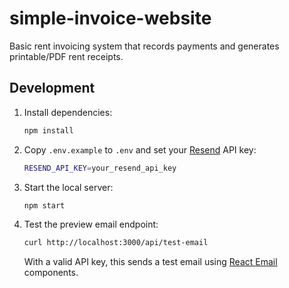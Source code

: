 # simple-invoice-website

Basic rent invoicing system that records payments and generates printable/PDF rent receipts.

## Development

1. Install dependencies:
   ```bash
   npm install
   ```
2. Copy `.env.example` to `.env` and set your [Resend](https://resend.com/) API key:
   ```bash
   RESEND_API_KEY=your_resend_api_key
   ```
3. Start the local server:
   ```bash
   npm start
   ```
4. Test the preview email endpoint:
   ```bash
   curl http://localhost:3000/api/test-email
   ```
   With a valid API key, this sends a test email using [React Email](https://react.email/) components.
